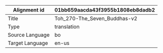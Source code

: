 |Alignment id | 01bb659aacda43f3955b1808eb8dadb2
| --- | --- 
|Title | Toh_270-The_Seven_Buddhas-v2 
|Type | translation
|Source Language | bo
|Target Language | en-us